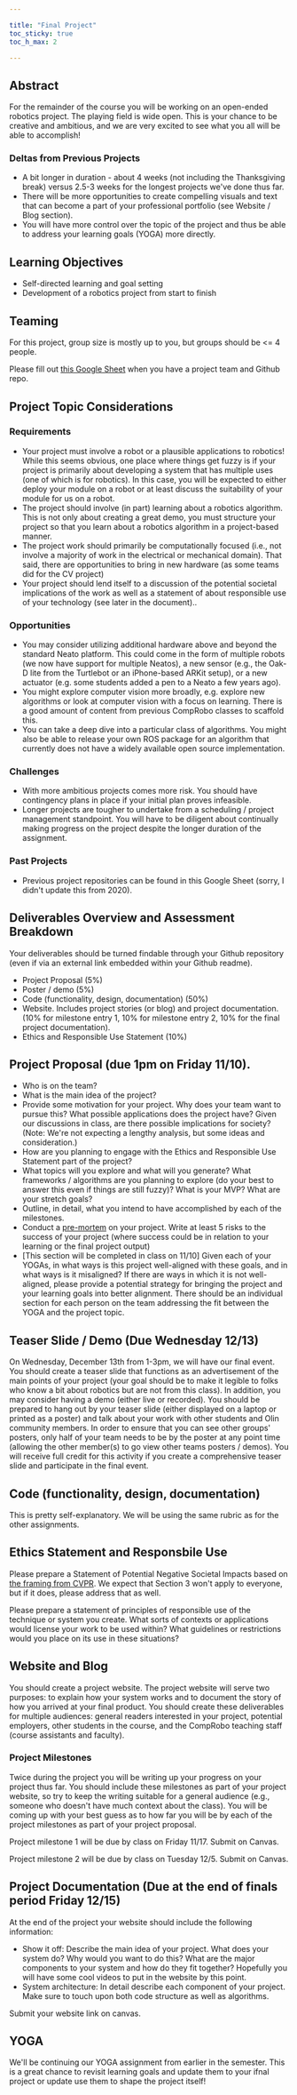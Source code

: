 ```yaml
---

title: "Final Project"
toc_sticky: true
toc_h_max: 2

---
```


## Abstract

For the remainder of the course you will be working on an open-ended robotics project.  The playing field is wide open.  This is your chance to be creative and ambitious, and we are very excited to see what you all will be able to accomplish!

### Deltas from Previous Projects

* A bit longer in duration - about 4 weeks (not including the Thanksgiving break) versus 2.5-3 weeks for the longest projects we've done thus far.
* There will be more opportunities to create compelling visuals and text that can become a part of your professional portfolio (see Website / Blog section).
* You will have more control over the topic of the project and thus be able to address your learning goals (YOGA) more directly.

## Learning Objectives

* Self-directed learning and goal setting
* Development of a robotics project from start to finish

## Teaming

For this project, group size is mostly up to you, but groups should be <= 4 people. 

Please fill out <a href="https://docs.google.com/spreadsheets/d/1KUn8TDJL1vfsOg6cTW8TSMfl-qX-T58PW-M6P4u52U8/edit?usp=sharing">this Google Sheet</a> when you have a project team and Github repo.


## Project Topic Considerations

### Requirements

* Your project must involve a robot or a plausible applications to robotics!  While this seems obvious, one place where things get fuzzy is if your project is primarily about developing a system that has multiple uses (one of which is for robotics).  In this case, you will be expected to either deploy your module on a robot or at least discuss the suitability of your module for us on a robot.
* The project should involve (in part) learning about a robotics algorithm.  This is not only about creating a great demo, you must structure your project so that you learn about a robotics algorithm in a project-based manner.
* The project work should primarily be computationally focused (i.e., not involve a majority of work in the electrical or mechanical domain).  That said, there are opportunities to bring in new hardware (as some teams did for the CV project)
* Your project should lend itself to a discussion of the potential societal implications of the work as well as a statement of about responsible use of your technology (see later in the document)..

### Opportunities

* You may consider utilizing additional hardware above and beyond the standard Neato platform. This could come in the form of multiple robots (we now have support for multiple Neatos), a new sensor (e.g., the Oak-D lite from the Turtlebot or an iPhone-based ARKit setup), or a new actuator (e.g. some students added a pen to a Neato a few years ago).
* You might explore computer vision more broadly, e.g. explore new algorithms or look at computer vision with a focus on learning.  There is a good amount of content from previous CompRobo classes to scaffold this.
* You can take a deep dive into a particular class of algorithms. You might also be able to release your own ROS package for an algorithm that currently does not have a widely available open source implementation.

### Challenges

* With more ambitious projects comes more risk. You should have contingency plans in place if your initial plan proves infeasible.
* Longer projects are tougher to undertake from a scheduling / project management standpoint. You will have to be diligent about continually making progress on the project despite the longer duration of the assignment.

### Past Projects

* Previous <a-no-proxy href="https://docs.google.com/spreadsheets/d/1XjON7LWyQjXAk7IBdTdnCo1j_3hpqZbktN03I10F2Lc/edit?usp=sharing">project repositories</a-no-proxy> can be found in this Google Sheet (sorry, I didn't update this from 2020).

## Deliverables Overview and Assessment Breakdown

Your deliverables should be turned findable through your Github repository (even if via an external link embedded within your Github readme).  

* Project Proposal (5%)
* Poster / demo (5%)
* Code (functionality, design, documentation) (50%)
* Website.  Includes project stories (or blog) and project documentation.  (10% for milestone entry 1, 10% for milestone entry 2, 10% for the final project documentation).
* Ethics and Responsible Use Statement (10%)

## Project Proposal (due 1pm on Friday 11/10).

* Who is on the team?
* What is the main idea of the project?
* Provide some motivation for your project. Why does your team want to pursue this? What possible applications does the project have? Given our discussions in class, are there possible implications for society? (Note: We're not expecting a lengthy analysis, but some ideas and consideration.)
* How are you planning to engage with the Ethics and Responsible Use Statement part of the project?
* What topics will you explore and what will you generate?  What frameworks / algorithms are you planning to explore (do your best to answer this even if things are still fuzzy)?  What is your MVP?  What are your stretch goals?
* Outline, in detail, what you intend to have accomplished by each of the milestones.
* Conduct a [pre-mortem](performing_a_project_premortem.pdf) on your project.  Write at least 5 risks to the success of your project (where success could be in relation to your learning or the final project output)
* [This section will be completed in class on 11/10] Given each of your YOGAs, in what ways is this project well-aligned with these goals, and in what ways is it misaligned?  If there are ways in which it is not well-aligned, please provide a potential strategy for bringing the project and your learning goals into better alignment.  There should be an individual section for each person on the team addressing the fit between the YOGA and the project topic.

## Teaser Slide / Demo (Due Wednesday 12/13)

On Wednesday, December 13th from 1-3pm, we will have our final event.  You should create a teaser slide that functions as an advertisement of the main points of your project (your goal should be to make it legible to folks who know a bit about robotics but are not from this class).   In addition, you may consider having a demo (either live or recorded).  You should be prepared to hang out by your teaser slide (either displayed on a laptop or printed as a poster) and talk about your work with other students and Olin community members.  In order to ensure that you can see other groups' posters, only half of your team needs to be by the poster at any point time (allowing the other member(s) to go view other teams posters / demos).  You will receive full credit for this activity if you create a comprehensive teaser slide and participate in the final event.

## Code (functionality, design, documentation)

This is pretty self-explanatory.  We will be using the same rubric as for the other assignments.

## Ethics Statement and Responsbile Use

Please prepare a Statement of Potential Negative Societal Impacts based on [the framing from CVPR](https://cvpr2022.thecvf.com/ethics-guidelines).  We expect that Section 3 won't apply to everyone, but if it does, please address that as well.

Please prepare a statement of principles of responsible use of the technique or system you create.  What sorts of contexts or applications would license your work to be used within?  What guidelines or restrictions would you place on its use in these situations?

## Website and Blog

You should create a project website.  The project website will serve two purposes: to explain how your system works and to document the story of how you arrived at your final product.  You should create these deliverables for multiple audiences: general readers interested in your project, potential employers, other students in the course, and the CompRobo teaching staff (course assistants and faculty).

### Project Milestones

Twice during the project you will be writing up your progress on your project thus far.  You should include these milestones as part of your project website, so try to keep the writing suitable for a general audience (e.g., someone who doesn't have much context about the class).  You will be coming up with your best guess as to how far you will be by each of the project milestones as part of your project proposal.

Project milestone 1 will be due by class on Friday 11/17. Submit on Canvas.

Project milestone 2 will be due by class on Tuesday 12/5. Submit on Canvas.

## Project Documentation (Due at the end of finals period Friday 12/15)

At the end of the project your website should include the following information:

* Show it off:  Describe the main idea of your project.  What does your system do?  Why would you want to do this? What are the major components to your system and how do they fit together?  Hopefully you will have some cool videos to put in the website by this point. 
* System architecture: In detail describe each component of your project.  Make sure to touch upon both code structure as well as algorithms.  

Submit your website link on canvas.

## YOGA

We'll be continuing our YOGA assignment from earlier in the semester.  This is a great chance to revisit learning goals and update them to your ifnal project or update use them to shape the project itself!

